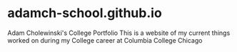# adamch-school.github.io
Adam Cholewinski's College Portfolio
This is a website of my current things worked on during my
College career at Columbia College Chicago
